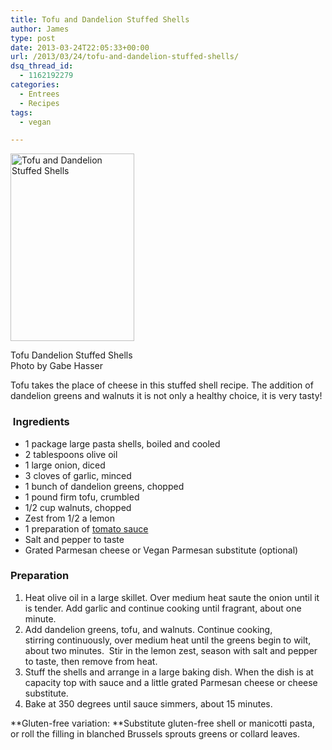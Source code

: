 ```yaml
---
title: Tofu and Dandelion Stuffed Shells
author: James
type: post
date: 2013-03-24T22:05:33+00:00
url: /2013/03/24/tofu-and-dandelion-stuffed-shells/
dsq_thread_id:
  - 1162192279
categories:
  - Entrees
  - Recipes
tags:
  - vegan

---
```

<div id="attachment_2834" style="width: 208px" class="wp-caption alignright">
  <a href="{{% mediaroot %}}uploads/2013/02/Shells-with-Sauce.jpg" rel="lightbox[2833]"><img class="size-medium wp-image-2834 " title="Tofu and Dandelion Stuffed Shells" alt="Tofu and Dandelion Stuffed Shells" src="{{% mediaroot %}}uploads/2013/02/Shells-with-Sauce-198x300.jpg" width="198" height="300" /></a>
  
  <p class="wp-caption-text">
    Tofu Dandelion Stuffed Shells<br />Photo by Gabe Hasser
  </p>
</div>

Tofu takes the place of cheese in this stuffed shell recipe. The addition of dandelion greens and walnuts it is not only a healthy choice, it is very tasty!

###  Ingredients

  * <span style="line-height: 13px;">1 package large pasta shells, boiled and cooled</span>
  * 2 tablespoons olive oil
  * 1 large onion, diced
  * 3 cloves of garlic, minced
  * 1 bunch of dandelion greens, chopped
  * 1 pound firm tofu, crumbled
  * 1/2 cup walnuts, chopped
  * Zest from 1/2 a lemon
  * 1 preparation of [tomato sauce][1]
  * Salt and pepper to taste
  * Grated Parmesan cheese or Vegan Parmesan substitute (optional)

### Preparation

  1. <span style="line-height: 13px;">Heat olive oil in a large skillet. Over medium heat saute the onion until it is tender. Add garlic and continue cooking until fragrant, about one minute. </span>
  2. Add dandelion greens, tofu, and walnuts. Continue cooking, stirring continuously, over medium heat until the greens begin to wilt, about two minutes.  Stir in the lemon zest, season with salt and pepper to taste, then remove from heat.
  3. Stuff the shells and arrange in a large baking dish. When the dish is at capacity top with sauce and a little grated Parmesan cheese or cheese substitute.
  4. Bake at 350 degrees until sauce simmers, about 15 minutes.

**Gluten-free variation: **Substitute gluten-free shell or manicotti pasta, or roll the filling in blanched Brussels sprouts greens or collard leaves.

 [1]: http://kitchen.coseppi.com/2012/06/10/garden-marinara/ "Garden Marinara"